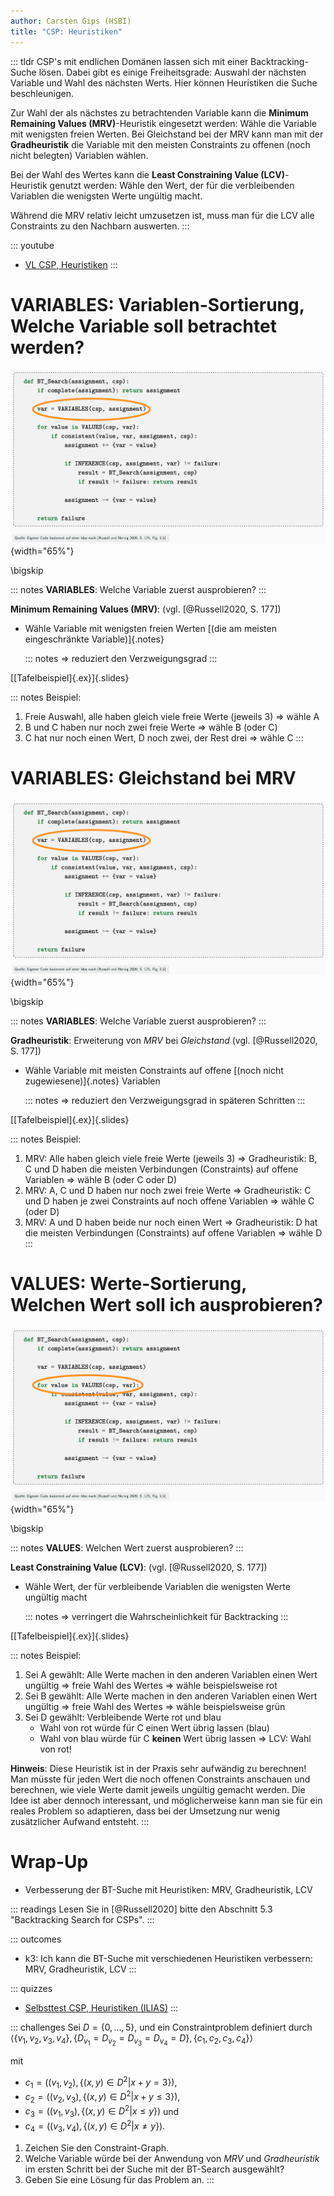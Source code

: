 ```yaml
---
author: Carsten Gips (HSBI)
title: "CSP: Heuristiken"
---
```


::: tldr
CSP's mit endlichen Domänen lassen sich mit einer Backtracking-Suche lösen. Dabei
gibt es einige Freiheitsgrade: Auswahl der nächsten Variable und Wahl des nächsten
Werts. Hier können Heuristiken die Suche beschleunigen.

Zur Wahl der als nächstes zu betrachtenden Variable kann die **Minimum Remaining
Values (MRV)**-Heuristik eingesetzt werden: Wähle die Variable mit wenigsten freien
Werten. Bei Gleichstand bei der MRV kann man mit der **Gradheuristik** die Variable
mit den meisten Constraints zu offenen (noch nicht belegten) Variablen wählen.

Bei der Wahl des Wertes kann die **Least Constraining Value (LCV)**-Heuristik
genutzt werden: Wähle den Wert, der für die verbleibenden Variablen die wenigsten
Werte ungültig macht.

Während die MRV relativ leicht umzusetzen ist, muss man für die LCV alle Constraints
zu den Nachbarn auswerten.
:::

::: youtube
-   [VL CSP, Heuristiken](https://youtu.be/pgXf0oV8lhE)
:::

# VARIABLES: Variablen-Sortierung, Welche Variable soll betrachtet werden?

![](images/bt_search_mrv.png){width="65%"}

\bigskip

::: notes
**VARIABLES**: Welche Variable zuerst ausprobieren?
:::

**Minimum Remaining Values (MRV)**: (vgl. [@Russell2020, S. 177])

-   Wähle Variable mit wenigsten freien Werten [(die am meisten eingeschränkte
    Variable)]{.notes}

    ::: notes
    =\> reduziert den Verzweigungsgrad
    :::

[[Tafelbeispiel]{.ex}]{.slides}

::: notes
Beispiel:

1.  Freie Auswahl, alle haben gleich viele freie Werte (jeweils 3) =\> wähle A
2.  B und C haben nur noch zwei freie Werte =\> wähle B (oder C)
3.  C hat nur noch einen Wert, D noch zwei, der Rest drei =\> wähle C
:::

# VARIABLES: Gleichstand bei MRV

![](images/bt_search_mrv.png){width="65%"}

\bigskip

::: notes
**VARIABLES**: Welche Variable zuerst ausprobieren?
:::

**Gradheuristik**: Erweiterung von *MRV* bei *Gleichstand* (vgl. [@Russell2020, S.
177])

-   Wähle Variable mit meisten Constraints auf offene [(noch nicht
    zugewiesene)]{.notes} Variablen

    ::: notes
    =\> reduziert den Verzweigungsgrad in späteren Schritten
    :::

[[Tafelbeispiel]{.ex}]{.slides}

::: notes
Beispiel:

1.  MRV: Alle haben gleich viele freie Werte (jeweils 3) =\> Gradheuristik: B, C und
    D haben die meisten Verbindungen (Constraints) auf offene Variablen =\> wähle B
    (oder C oder D)
2.  MRV: A, C und D haben nur noch zwei freie Werte =\> Gradheuristik: C und D haben
    je zwei Constraints auf noch offene Variablen =\> wähle C (oder D)
3.  MRV: A und D haben beide nur noch einen Wert =\> Gradheuristik: D hat die
    meisten Verbindungen (Constraints) auf offene Variablen =\> wähle D
:::

# VALUES: Werte-Sortierung, Welchen Wert soll ich ausprobieren?

![](images/bt_search_lcv.png){width="65%"}

\bigskip

::: notes
**VALUES**: Welchen Wert zuerst ausprobieren?
:::

**Least Constraining Value (LCV)**: (vgl. [@Russell2020, S. 177])

-   Wähle Wert, der für verbleibende Variablen die wenigsten Werte ungültig macht

    ::: notes
    =\> verringert die Wahrscheinlichkeit für Backtracking
    :::

[[Tafelbeispiel]{.ex}]{.slides}

::: notes
Beispiel:

1.  Sei A gewählt: Alle Werte machen in den anderen Variablen einen Wert ungültig
    =\> freie Wahl des Wertes =\> wähle beispielsweise rot
2.  Sei B gewählt: Alle Werte machen in den anderen Variablen einen Wert ungültig
    =\> freie Wahl des Wertes =\> wähle beispielsweise grün
3.  Sei D gewählt: Verbleibende Werte rot und blau
    -   Wahl von rot würde für C einen Wert übrig lassen (blau)
    -   Wahl von blau würde für C **keinen** Wert übrig lassen =\> LCV: Wahl von
        rot!

**Hinweis**: Diese Heuristik ist in der Praxis sehr aufwändig zu berechnen! Man
müsste für jeden Wert die noch offenen Constraints anschauen und berechnen, wie
viele Werte damit jeweils ungültig gemacht werden. Die Idee ist aber dennoch
interessant, und möglicherweise kann man sie für ein reales Problem so adaptieren,
dass bei der Umsetzung nur wenig zusätzlicher Aufwand entsteht.
:::

# Wrap-Up

-   Verbesserung der BT-Suche mit Heuristiken: MRV, Gradheuristik, LCV

::: readings
Lesen Sie in [@Russell2020] bitte den Abschnitt 5.3 "Backtracking Search for CSPs".
:::

::: outcomes
-   k3: Ich kann die BT-Suche mit verschiedenen Heuristiken verbessern: MRV, Gradheuristik, LCV
:::

::: quizzes
-   [Selbsttest CSP, Heuristiken
    (ILIAS)](https://www.hsbi.de/elearning/goto.php?target=tst_1106573&client_id=FH-Bielefeld)
:::

::: challenges
Sei $D=\lbrace 0, \ldots, 5 \rbrace$, und ein Constraintproblem definiert durch $\langle
\lbrace v_1, v_2, v_3, v_4 \rbrace, \lbrace D_{v_1} = D_{v_2} = D_{v_3} = D_{v_4} = D \rbrace,
\lbrace c_1, c_2, c_3, c_4 \rbrace \rangle$

mit

-   $c_1=\left((v_1,v_2), \lbrace (x,y) \in D^2 | x+y = 3 \rbrace\right)$,
-   $c_2=\left((v_2,v_3), \lbrace (x,y) \in D^2 | x+y \le 3 \rbrace\right)$,
-   $c_3=\left((v_1,v_3), \lbrace (x,y) \in D^2 | x \le y \rbrace\right)$ und
-   $c_4=\left((v_3,v_4), \lbrace (x,y) \in D^2 | x \ne y \rbrace\right)$.

1.  Zeichen Sie den Constraint-Graph.
2.  Welche Variable würde bei der Anwendung von *MRV* und *Gradheuristik* im ersten
    Schritt bei der Suche mit der BT-Search ausgewählt?
3.  Geben Sie eine Lösung für das Problem an.
:::
